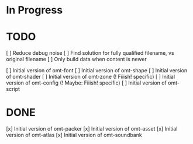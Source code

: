 # In Progress

# TODO

[ ] Reduce debug noise
[ ] Find solution for fully qualified filename, vs original filename
[ ] Only build data when content is newer

[ ] Initial version of omt-font
[ ] Initial version of omt-shape
[ ] Initial version of omt-shader
[ ] Initial version of omt-zone 	(! Fiiish! specific)
[ ] Initial version of omt-config	(! Maybe: Fiiish! specific)
[ ] Initial version of omt-script


# DONE

[x] Initial version of omt-packer
[x] Initial version of omt-asset
[x] Initial version of omt-atlas
[x] Initial version of omt-soundbank

